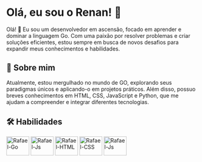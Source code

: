 # Olá, eu sou o Renan! 👋


Olá! 👋 Eu sou um desenvolvedor em ascensão, focado em aprender e dominar a linguagem Go. Com uma paixão por resolver problemas e criar soluções eficientes, estou sempre em busca de novos desafios para expandir meus conhecimentos e habilidades.
## 🚀 Sobre mim
Atualmente, estou mergulhado no mundo de GO, explorando seus paradigmas únicos e aplicando-o em projetos práticos. Além disso, possuo breves conhecimentos em HTML, CSS, JavaScript e Python, que me ajudam a compreender e integrar diferentes tecnologias.

## 🛠 Habilidades
<div> <img align="center" alt="Rafael-Go" height="50" width="60" src="https://cdn.jsdelivr.net/gh/devicons/devicon/icons/go/go-original.svg" />
<img align="center" alt="Rafael-Js" height="50" width="60" src="https://cdn.jsdelivr.net/gh/devicons/devicon/icons/python/python-original.svg" /> 
<img align="center" alt="Rafael-HTML" height="50" width="60" src="https://cdn.jsdelivr.net/gh/devicons/devicon/icons/html5/html5-original.svg" /> 
<img align="center" alt="Rafael-CSS" height="50" width="60" src="https://cdn.jsdelivr.net/gh/devicons/devicon/icons/css3/css3-original.svg" /> 
<img align="center" alt="Rafael-Js" height="50" width="60" src="https://cdn.jsdelivr.net/gh/devicons/devicon/icons/javascript/javascript-original.svg" /> </div>
